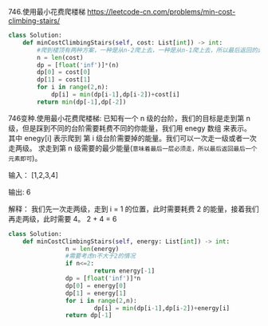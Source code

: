 
746.使用最小花费爬楼梯
https://leetcode-cn.com/problems/min-cost-climbing-stairs/
```python
class Solution:
    def minCostClimbingStairs(self, cost: List[int]) -> int:
		#爬到楼顶有两种方案，一种是从n-2爬上去，一种是从n-1爬上去，所以最后返回的是最后两个花费的最小值（`可以不踏上最后一层，只要走到楼顶也就是走过最后一层即可，所以可以是走到最后一层也可以是走到倒数第二层`）。
        n = len(cost)
        dp = [float('inf')]*(n)
        dp[0] = cost[0]
        dp[1] = cost[1]
        for i in range(2,n):
            dp[i] = min(dp[i-1],dp[i-2])+cost[i]
        return min(dp[-1],dp[-2])
```
746变种.使用最小花费爬楼梯:
已知有一个 n 级的台阶，我们的目标是走到第 n 级，但是踩到不同的台阶需要耗费不同的你能量，我们用 enegy 数组 来表示。  
其中 enegy[i] 表示爬到 第 i 级台阶需要掉的能量。我们可以一次走一级或者一次走两级。 求走到第 n 级需要的最少能量(`意味着最后一层必须走，所以最后返回最后一个元素即可`)。

输入：
[1,2,3,4]

输出:
6

解释：
我们先一次走两级，走到 i = 1 的位置，此时需要耗费 2 的能量，接着我们再走两级，此时需要 4。 2 + 4 = 6
```python
class Solution:
    def minCostClimbingStairs(self, energy: List[int]) -> int:
				n = len(energy)
				#需要考虑n不大于2的情况
				if n<=2:
						return energy[-1]
				dp = [float('inf')]*n
				dp[0] = energy[0]
				dp[1] = energy[1]
				for i in range(2,n):
						dp[i] = min(dp[i-1],dp[i-2])+energy[i]
				return dp[-1]
```

